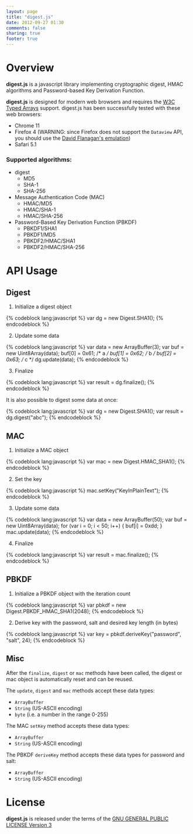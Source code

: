 ```yaml
---
layout: page
title: "digest.js"
date: 2012-09-27 01:30
comments: false
sharing: true
footer: true
---
```


Overview
========

**digest.js** is a javascript library implementing cryptographic digest, HMAC algorithms and Password-based Key Derivation Function.

**digest.js** is designed for modern web browsers and requires the [W3C Typed Arrays](http://www.khronos.org/registry/typedarray/specs/latest/) support. digest.js has been successfully tested with these web browsers:

+ Chrome 11
+ Firefox 4 (WARNING: since Firefox does not support the `Dataview` API, you should use the [David Flanagan's emulation](https://github.com/davidflanagan/DataView.js))
+ Safari 5.1

### Supported algorithms:

+ digest
  + MD5
  + SHA-1
  + SHA-256
+ Message Authentication Code (MAC)
  + HMAC/MD5
  + HMAC/SHA-1
  + HMAC/SHA-256
+ Password-Based Key Derivation Function (PBKDF)
  + PBKDF1/SHA1
  + PBKDF1/MD5
  + PBKDF2/HMAC/SHA1
  + PBKDF2/HMAC/SHA-256


API Usage
=========

Digest
------

1. Initialize a digest object

{% codeblock lang:javascript %}
var dg = new Digest.SHA1();
{% endcodeblock %}

2. Update some data

{% codeblock lang:javascript %}
var data = new ArrayBuffer(3);
var buf = new Uint8Array(data);
buf[0] = 0x61; /* a */
buf[1] = 0x62; /* b */
buf[2] = 0x63; /* c */
dg.update(data);
{% endcodeblock %}

3. Finalize

{% codeblock lang:javascript %}
var result = dg.finalize();
{% endcodeblock %}

It is also possible to digest some data at once:

{% codeblock lang:javascript %}
var dg = new Digest.SHA1();
var result = dg.digest("abc");
{% endcodeblock %}

MAC
---

1. Initialize a MAC object

{% codeblock lang:javascript %}
var mac = new Digest.HMAC_SHA1();
{% endcodeblock %}

2. Set the key

{% codeblock lang:javascript %}
mac.setKey("KeyInPlainText");
{% endcodeblock %}

3. Update some data

{% codeblock lang:javascript %}
var data = new ArrayBuffer(50);
var buf = new Uint8Array(data);
for (var i = 0; i < 50; i++) {
    buf[i] = 0xdd;
}
mac.update(data);
{% endcodeblock %}

4. Finalize

{% codeblock lang:javascript %}
var result = mac.finalize();
{% endcodeblock %}

PBKDF
-----

1. Initialize a PBKDF object with the iteration count

{% codeblock lang:javascript %}
var pbkdf = new Digest.PBKDF_HMAC_SHA1(2048);
{% endcodeblock %}

2. Derive key with the password, salt and desired key length (in bytes)

{% codeblock lang:javascript %}
var key = pbkdf.deriveKey("password", "salt", 24);
{% endcodeblock %}


Misc
----

After the `finalize`, `digest` or `mac` methods have been called, the digest or mac object is automatically reset and can be reused.

The `update`, `digest` and `mac` methods accept these data types:

+ `ArrayBuffer`
+ `String` (US-ASCII encoding)
+ `byte` (i.e. a number in the range 0-255)

The MAC `setKey` method accepts these data types:

+ `ArrayBuffer`
+ `String` (US-ASCII encoding)

The PBKDF `deriveKey` method accepts these data types for password and salt:

+ `ArrayBuffer`
+ `String` (US-ASCII encoding)


License
=======
**digest.js** is released under the terms of the [GNU GENERAL PUBLIC LICENSE Version 3](http://www.gnu.org/licenses/gpl.html)